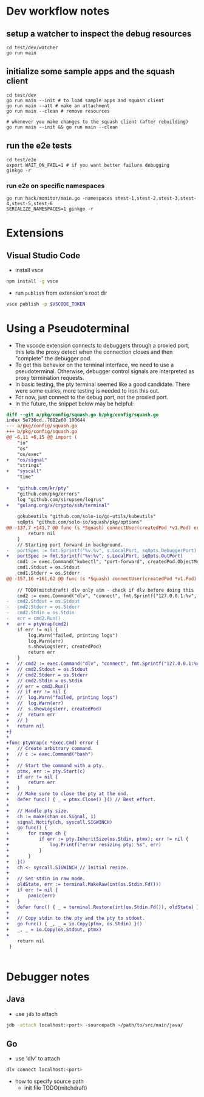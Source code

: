 

# Dev workflow notes

## setup a watcher to inspect the debug resources
```
cd test/dev/watcher
go run main
```

## initialize some sample apps and the squash client
```
cd test/dev
go run main --init # to load sample apps and squash client
go run main --att # make an attachment
go run main --clean # remove resources

# whenever you make changes to the squash client (after rebuilding)
go run main --init && go run main --clean
```

## run the e2e tests
```
cd test/e2e
export WAIT_ON_FAIL=1 # if you want better failure debugging
ginkgo -r
```

### run e2e on specific namespaces
```
go run hack/monitor/main.go -namespaces stest-1,stest-2,stest-3,stest-4,stest-5,stest-6
SERIALIZE_NAMESPACES=1 ginkgo -r
```


# Extensions
## Visual Studio Code
- install vsce
```bash
npm install -g vsce
```
- run `publish` from extension's root dir
```bash
vsce publish -p $VSCODE_TOKEN
```



# Using a Pseudoterminal
- The vscode extension connects to debuggers through a proxied port, this lets the proxy detect when the connection closes and then "complete" the debugger pod.
- To get this behavior on the terminal interface, we need to use a pseudoterminal. Otherwise, debugger control signals are interpreted as proxy termination requests.
- In basic testing, the pty terminal seemed like a good candidate. There were some quirks, more testing is needed to iron this out.
- For now, just connect to the debug port, not the proxied port.
- In the future, the snippet below may be helpful:
```diff
diff --git a/pkg/config/squash.go b/pkg/config/squash.go
index 5e736cd..7602a60 100644
--- a/pkg/config/squash.go
+++ b/pkg/config/squash.go
@@ -6,11 +6,15 @@ import (
 	"io"
 	"os"
 	"os/exec"
+	"os/signal"
 	"strings"
+	"syscall"
 	"time"
 
+	"github.com/kr/pty"
 	"github.com/pkg/errors"
 	log "github.com/sirupsen/logrus"
+	"golang.org/x/crypto/ssh/terminal"
 
 	gokubeutils "github.com/solo-io/go-utils/kubeutils"
 	sqOpts "github.com/solo-io/squash/pkg/options"
@@ -137,7 +141,7 @@ func (s *Squash) connectUser(createdPod *v1.Pod) error {
 		return nil
 	}
 	// Starting port forward in background.
-	portSpec := fmt.Sprintf("%v:%v", s.LocalPort, sqOpts.DebuggerPort)
+	portSpec := fmt.Sprintf("%v:%v", s.LocalPort, sqOpts.OutPort)
 	cmd1 := exec.Command("kubectl", "port-forward", createdPod.ObjectMeta.Name, portSpec, "-n", s.getDebuggerPodNamespace())
 	cmd1.Stdout = os.Stdout
 	cmd1.Stderr = os.Stderr
@@ -157,16 +161,62 @@ func (s *Squash) connectUser(createdPod *v1.Pod) error {
 
 	// TODO(mitchdraft) dlv only atm - check if dlv before doing this
 	cmd2 := exec.Command("dlv", "connect", fmt.Sprintf("127.0.0.1:%v", s.LocalPort))
-	cmd2.Stdout = os.Stdout
-	cmd2.Stderr = os.Stderr
-	cmd2.Stdin = os.Stdin
-	err = cmd2.Run()
+	err = ptyWrap(cmd2)
 	if err != nil {
 		log.Warn("failed, printing logs")
 		log.Warn(err)
 		s.showLogs(err, createdPod)
 		return err
 	}
+	// cmd2 := exec.Command("dlv", "connect", fmt.Sprintf("127.0.0.1:%v", s.LocalPort))
+	// cmd2.Stdout = os.Stdout
+	// cmd2.Stderr = os.Stderr
+	// cmd2.Stdin = os.Stdin
+	// err = cmd2.Run()
+	// if err != nil {
+	// 	log.Warn("failed, printing logs")
+	// 	log.Warn(err)
+	// 	s.showLogs(err, createdPod)
+	// 	return err
+	// }
+	return nil
+}
+
+func ptyWrap(c *exec.Cmd) error {
+	// Create arbitrary command.
+	// c := exec.Command("bash")
+
+	// Start the command with a pty.
+	ptmx, err := pty.Start(c)
+	if err != nil {
+		return err
+	}
+	// Make sure to close the pty at the end.
+	defer func() { _ = ptmx.Close() }() // Best effort.
+
+	// Handle pty size.
+	ch := make(chan os.Signal, 1)
+	signal.Notify(ch, syscall.SIGWINCH)
+	go func() {
+		for range ch {
+			if err := pty.InheritSize(os.Stdin, ptmx); err != nil {
+				log.Printf("error resizing pty: %s", err)
+			}
+		}
+	}()
+	ch <- syscall.SIGWINCH // Initial resize.
+
+	// Set stdin in raw mode.
+	oldState, err := terminal.MakeRaw(int(os.Stdin.Fd()))
+	if err != nil {
+		panic(err)
+	}
+	defer func() { _ = terminal.Restore(int(os.Stdin.Fd()), oldState) }() // Best effort.
+
+	// Copy stdin to the pty and the pty to stdout.
+	go func() { _, _ = io.Copy(ptmx, os.Stdin) }()
+	_, _ = io.Copy(os.Stdout, ptmx)
+
 	return nil
 }
 
```


# Debugger notes

## Java
- use `jdb` to attach
```bash
jdb -attach localhost:<port> -sourcepath ~/path/to/src/main/java/
```
## Go
- use 'dlv' to attach
```bash
dlv connect localhost:<port>
```
- how to specify source path
  - init file TODO(mitchdraft)

